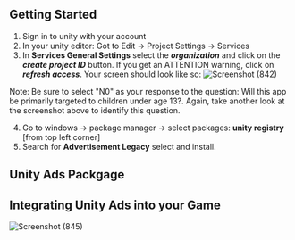 ## Getting Started
1. Sign in to unity with your account
2. In your unity editor: Got to Edit -> Project Settings -> Services
3. In **Services General Settings** select the **_organization_** and click on the **_create project ID_** button. If you get an ATTENTION warning, click on **_refresh access_**. Your screen should look like so:
![Screenshot (842)](https://github.com/justPoly/monetization_project/assets/29443625/9580a52e-ebd1-404c-be8c-7ccb5439c5be)

Note: Be sure to select "N0" as your response to the question: Will this app be primarily targeted to children under age 13?. Again, take another look at the screenshot above to identify this question.

4. Go to windows -> package manager -> select packages: **unity registry** [from top left corner]
5. Search for **Advertisement Legacy** select and install.

## Unity Ads Packgage
## Integrating Unity Ads into your Game


![Screenshot (845)](https://github.com/justPoly/monetization_project/assets/29443625/19200e57-517a-4000-8c5e-1056543f1c01)
